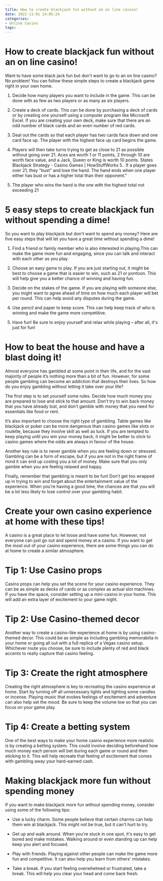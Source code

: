 ```yaml
---
title: How to create blackjack fun without an on line casino!
date: 2022-11-01 14:05:24
categories:
- Online Casino
tags:
---
```



#  How to create blackjack fun without an on line casino!

Want to have some black jack fun but don't want to go to an on line casino? No problem! You can follow these simple steps to create a blackjack game right in your own home.

1. Decide how many players you want to include in the game. This can be done with as few as two players or as many as six players.

2. Create a deck of cards. This can be done by purchasing a deck of cards or by creating one yourself using a computer program like Microsoft Excel. If you are creating your own deck, make sure that there are an odd number of black cards and an even number of red cards.

3. Deal out the cards so that each player has two cards face down and one card face up. The player with the highest face up card begins the game.

4. Players will then take turns trying to get as close to 21 as possible without going over 21. Aces are worth 1 or 11 points, 2 through 10 are worth face value, and a Jack, Queen or King is worth 10 points.
 States Blackjack Strategy - Casino Games | HowStuffWorks 5.. If a player goes over 21, they "bust" and lose the hand. The hand ends when one player either has bust or has a higher total than their opponent."


6. The player who wins the hand is the one with the highest total not exceeding 21

#  5 easy steps to create blackjack fun without spending a dime!

So you want to play blackjack but don't want to spend any money? Here are five easy steps that will let you have a great time without spending a dime!

1. Find a friend or family member who is also interested in playing.This can make the game more fun and engaging, since you can talk and interact with each other as you play.

2. Choose an easy game to play. If you are just starting out, it might be best to choose a game that is easier to win, such as 21 or pontoon. This will help give you a better chance of winning and having fun.

3. Decide on the stakes of the game. If you are playing with someone else, you might want to agree ahead of time on how much each player will bet per round. This can help avoid any disputes during the game.

4. Use pencil and paper to keep score. This can help keep track of who is winning and make the game more competitive.

5. Have fun! Be sure to enjoy yourself and relax while playing – after all, it's just for fun!

#  How to beat the house and have a blast doing it!

Almost everyone has gambled at some point in their life, and for the vast majority of people it’s nothing more than a bit of fun. However, for some people gambling can become an addiction that destroys their lives. So how do you enjoy gambling without letting it take over your life?

The first step is to set yourself some rules. Decide how much money you are prepared to lose and stick to that amount. Don’t try to win back money that you have already lost, and don’t gamble with money that you need for essentials like food or rent.

It’s also important to choose the right type of gambling. Table games like blackjack or poker can be more dangerous than casino games like slots or roulette, because they involve skill as well as luck. If you are tempted to keep playing until you win your money back, it might be better to stick to casino games where the odds are always in favour of the house.

Another key rule is to never gamble when you are feeling down or stressed. Gambling can be a form of escape, but if you are not in the right frame of mind it can end up costing you a lot of money. Make sure that you only gamble when you are feeling relaxed and happy.

Finally, remember that gambling is meant to be fun! Don’t get too wrapped up in trying to win and forget about the entertainment value of the experience. When you’re having a good time, the chances are that you will be a lot less likely to lose control over your gambling habit.

#  Create your own casino experience at home with these tips!

A casino is a great place to let loose and have some fun. However, not everyone can just go out and spend money at a casino. If you want to get the most out of your casino experience, there are some things you can do at home to create a similar atmosphere.

# Tip 1: Use Casino props

Casino props can help you set the scene for your casino experience. They can be as simple as decks of cards or as complex as actual slot machines. If you have the space, consider setting up a mini-casino in your home. This will add an extra layer of excitement to your game night.

# Tip 2: Use Casino-themed decor

Another way to create a casino-like experience at home is by using casino-themed decor. This could be as simple as including gambling memorabilia in your home or going all out with a full replica of a Vegas casino setup. Whichever route you choose, be sure to include plenty of red and black accents to really capture that casino feeling.

# Tip 3: Create the right atmosphere

Creating the right atmosphere is key to recreating the casino experience at home. Start by turning off all unnecessary lights and lighting some candles or incense. Playing music that evokes feelings of excitement and adventure can also help set the mood. Be sure to keep the volume low so that you can focus on your game play.

# Tip 4: Create a betting system

One of the best ways to make your home casino experience more realistic is by creating a betting system. This could involve deciding beforehand how much money each person will bet during each game or round and then sticking to it. This will help recreate that feeling of excitement that comes with gambling away your hard-earned cash.

#  Making blackjack more fun without spending money

If you want to make blackjack more fun without spending money, consider using some of the following tips:

- Use a lucky charm. Some people believe that certain charms can help them win at blackjack. This might not be true, but it can't hurt to try.

- Get up and walk around. When you're stuck in one spot, it's easy to get bored and make mistakes. Walking around or even standing up can help keep you alert and focused.

- Play with friends. Playing against other people can make the game more fun and competitive. It can also help you learn from others' mistakes.

- Take a break. If you start feeling overwhelmed or frustrated, take a break. This will help you clear your head and come back fresh.